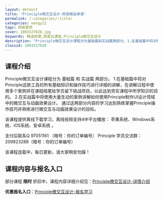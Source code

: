 ```yaml
---
layout: default
title: 'Principle微交互设计-网易精品单课'
permalink: /:categories/:title/
categories: wangyi2
tags: 网易提供
cover: 1003327020.jpg
keywords: 精选网课,网易云课堂,Principle微交互设计
description: "Principle微交互设计课程分为基础篇和实战篇两部分。1.在基础篇中将对Principle这款工具的所有基础知识和操作技巧进行详细的讲解，在讲解过程中使用多个案例并在课程结尾给学员留下挑"
classid: 1003327020
---
```


## 课程介绍

Principle微交互设计课程分为 基础篇 和 实战篇 两部分。
1.在基础篇中将对Principle这款工具的所有基础知识和操作技巧进行详细的讲解，在讲解过程中使用多个案例并在课程结尾给学员留下挑战项目，以此达到夯实课程中所学知识的目的。
2.在实战篇中将使用大量生动的案例讲解如何使用Principle制作UI设计领域中的微交互与动画效果设计。
通过这两部分内容的学习达到熟练掌握Principle操作技巧并熟练进行微交互与动画效果设计的目标。

该课程提供离线下载学习，离线视频支持4中平台播放： 苹果系统、Windows系统、iOS系统、安卓系统 。

支付后联系Q 97051161 （暗号：你的订单编号）
Principle 学员交流群：209823288（暗号：你的订单编号）

该课程连载中，每日更新，请大家稍安勿躁！

## 课程内容与报名入口

部分课程 **限时** 折扣中，课程内容详细介绍见：[Principle微交互设计-详情介绍](https://study.163.com/course/introduction/1003327020.htm?share=1&shareId=1025206652&utm_campaign=share&utm_medium=iphoneShare&utm_source=&utm_u=1025206652)

**优惠报名入口**：[Principle微交互设计-报名学习](https://study.163.com/course/introduction/1003327020.htm?share=1&shareId=1025206652&utm_campaign=share&utm_medium=iphoneShare&utm_source=&utm_u=1025206652)

